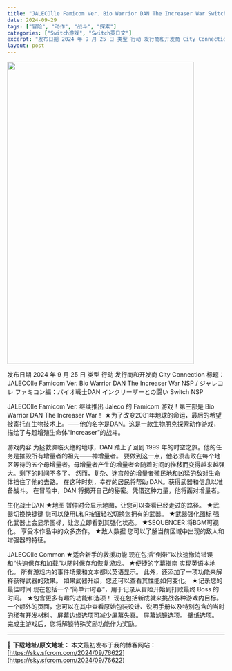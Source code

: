 ```yaml
---
title: "JALECOlle Famicom Ver. Bio Warrior DAN The Increaser War Switch NSP (v1.00)英日文"
date: 2024-09-29
tags: ["冒险", "动作", "战斗", "探索"]
categories: ["Switch游戏", "Switch英日文"]
excerpt: "发布日期 2024 年 9 月 25 日 类型 行动 发行商和开发商 City Connection 标题：JALECOlle Famicom Ver. Bio Warrior DAN The Increaser War NSP / ジャレコレ ファミコン編：バイオ戦士DAN インクリーザーとの闘い&hellip;"
layout: post
---
```


<img class="aligncenter size-full wp-image-76623" src="https://sky.sfcrom.com/wp-content/uploads/2024/09/202409290237318.webp" alt="" width="432" height="698" />

发布日期 2024 年 9 月 25 日
类型 行动
发行商和开发商 City Connection
标题：JALECOlle Famicom Ver. Bio Warrior DAN The Increaser War NSP / ジャレコレ ファミコン編：バイオ戦士DAN インクリーザーとの闘い Switch NSP

JALECOlle Famicom Ver. 继续推出 Jaleco 的 Famicom 游戏！第三部是 Bio Warrior DAN The Increaser War！
★为了改变2081年地球的命运，最后的希望被寄托在生物技术上。——他的名字是DAN。这是一款生物朋克探索动作游戏，描绘了与超增殖生命体“Increaser”的战斗。

游戏内容
为拯救濒临灭绝的地球，DAN 踏上了回到 1999 年的时空之旅。他的任务是摧毁所有增量者的祖先——神增量者。
要做到这一点，他必须击败在每个地区等待的五个母增量者。母增量者产生的增量者会随着时间的推移而变得越来越强大。剩下的时间不多了。
然而，复杂、迷宫般的增量者殖民地和凶猛的敌对生命体挡住了他的去路。
在这种时刻，幸存的居民将帮助 DAN。获得武器和信息以准备战斗。
在冒险中，DAN 将揭开自己的秘密。凭借这种力量，他将面对增量者。

生化战士DAN
★地图
暂停时会显示地图，让您可以查看已经走过的路径。
★武器切换快捷键
您可以使用L和R按钮轻松切换您拥有的武器。
★武器强化图标
强化武器上会显示图标，让您立即看到其强化状态。
★SEQUENCER
将BGM可视化。 享受本作品中的众多杰作。
★敌人数据
您可以了解当前区域中出现的敌人和增强器的特征。

JALECOlle Common
★适合新手的救援功能
现在包括“倒带”以快速撤消错误和“快速保存和加载”以随时保存和恢复游戏。
★便捷的字幕指南
实现英语本地化。 所有游戏内的事件场景和文本都以英语显示。
此外，还添加了一项功能来解释获得武器的效果。 如果武器升级，您还可以查看其性能如何变化。
★记录您的最佳时间
现在包括一个“简单计时器”，用于记录从冒险开始到打败最终 Boss 的时间。
★包含更多有趣的功能和选项！
现在包括新成就来挑战各种游戏内目标。
一个额外的页面，您可以在其中查看原始包装设计、说明手册以及特别包含的当时的稀有开发材料。
屏幕边缘选项可减少屏幕失真。
屏幕滤镜选项。
壁纸选项。
完成主游戏后，您将解锁特殊奖励功能作为奖励。

---
📖 **下载地址/原文地址：** 本文最初发布于我的博客网站：[https://sky.sfcrom.com/2024/09/76622](https://sky.sfcrom.com/2024/09/76622)
